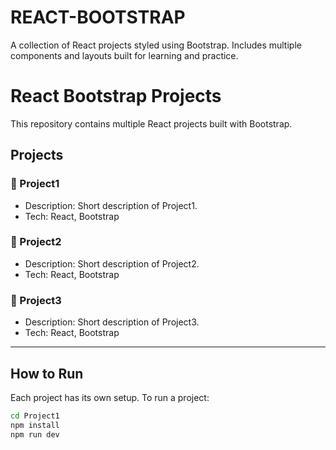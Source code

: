 # REACT-BOOTSTRAP
A collection of React projects styled using Bootstrap. Includes multiple components and layouts built for learning and practice.
# React Bootstrap Projects

This repository contains multiple React projects built with Bootstrap.

## Projects

### 📁 Project1
- Description: Short description of Project1.
- Tech: React, Bootstrap

### 📁 Project2
- Description: Short description of Project2.
- Tech: React, Bootstrap

### 📁 Project3
- Description: Short description of Project3.
- Tech: React, Bootstrap

---

## How to Run

Each project has its own setup. To run a project:

```bash
cd Project1
npm install
npm run dev
